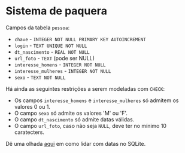 # Sistema de paquera

Campos da tabela `pessoa`:

* `chave` - `INTEGER NOT NULL PRIMARY KEY AUTOINCREMENT`
* `login` - `TEXT UNIQUE NOT NULL`
* `dt_nascimento` - `REAL NOT NULL`
* `url_foto` - `TEXT` (pode ser NULL)
* `interesse_homens` - `INTEGER NOT NULL`
* `interesse_mulheres` - `INTEGER NOT NULL`
* `sexo` - `TEXT NOT NULL`

Há ainda as seguintes restrições a serem modeladas com `CHECK`:

* Os campos `interesse_homens` e `interesse_mulheres` só admitem os valores 0 ou 1.
* O campo `sexo` só admite os valores 'M' ou 'F'.
* O campo `dt_nascimento` só admite datas válidas.
* O campo `url_foto`, caso não seja `NULL`, deve ter no mínimo 10 caratecters.

Dê uma olhada [aqui](https://www.sqlitetutorial.net/sqlite-date/) em como lidar com datas no SQLite.
